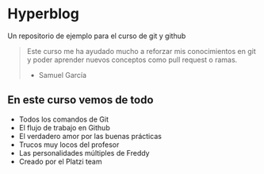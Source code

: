 # Hyperblog

Un repositorio de ejemplo para el curso de git y github

> Este curso me ha ayudado mucho a reforzar mis conocimientos en git y poder aprender nuevos conceptos como pull request o ramas.
>
> - Samuel García

## En este curso vemos de todo

- Todos los comandos de Git
- El flujo de trabajo en Github
- El verdadero amor por las buenas prácticas
- Trucos muy locos del profesor
- Las personalidades múltiples de Freddy
- Creado por el Platzi team

